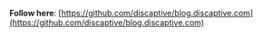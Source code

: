 **Follow here**: [https://github.com/discaptive/blog.discaptive.com](https://github.com/discaptive/blog.discaptive.com)
